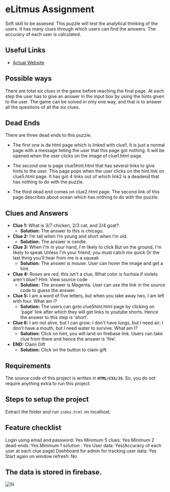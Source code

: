 # eLitmus Assignment

Soft skill to be assesed: This puzzle will test the analytical thinking of the users.
It has many clues through which users can find the answers. The accuracy of each user is calculated.

## Useful Links
- [Actual Website](https://arushielitmus.netlify.app/)


## Possible ways
There are total six clues in the game before reaching the final page.
At each step the user has to give an answer in the input box by using the hints given to the user.
The game can be solved in only one way, and that is to answer all the questions of all the six clues.

## Dead Ends
There are three dead ends to this puzzle.
- The first one is  de.html page which is linked with clue1. It is just a normal page with a message telling the user that this page got nothing. It will be opened when the user clicks on the image of clue1.html page.
- The second one is page clue5hint.html that has several links to give hints to the user. This page pops when the user clicks on the hint link on clue5.html page. It has got 4 links out of which link2 is a deadend that has nothing to do with the puzzle.

- The third dead end comes on clue2.html page. The second link of this page describes about ocean which has nothing to do with the puzzle.

## Clues and Answers
* **Clue 1:** What is 3/7 chicken, 2/3 cat, and 2/4 goat?.
  * **Solution:** The answer to this is chicago.
* **Clue 2:** I’m tall when I’m young and short when I’m old.
  * **Solution:** The answer is candle.
* **Clue 3:** When I'm in your hand, I'm likely to click But on the ground, I'm likely to speak Unless I'm your friend, you must catch me quick Or the last thing you'll hear from me is a squeak
  * **Solution:** The answer is mouse. User can hover the image and get a hint.
* **Clue 4:** Roses are red, this isn't a clue, What color is fuchsia if violets aren't blue?
Hint: View source code
  * **Solution:** The answer is Magenta. User can use the link in the source code to guess the answer.
* **Clue 5:** I am a word of five letters, but when you take away two, I am left with four. What am I?
  * **Solution:** The users can goto clue5hint.html page by clicking on 'page' link after which they will get links to youtube shorts. Hence the answer to this step is 'short'.
* **Clue 6:** I am not alive, but I can grow; I don't have lungs, but I need air; I don't have a mouth, but I need water to survive. What am I?
  * **Solution:** Click on hint, you will land on firebase link. Users can take clue from there and hence the answer is 'fire'.
* **END:** Claim Gift
  * **Solution:** Click on the button to claim gift.

## Requirements
The source code of this project is written in **`HTML/CSS/JS`**. So, you do not require anything extra to run this project.

## Steps to setup the project
Extract the folder and run `index.html` on localhost.

## Feature checklist
Login using email and password: Yes
Minimum 5 clues: Yes
Minimum 2 dead-ends: Yes
Minimum 1 solution : Yes
User data: Yes(Accuracy of each user at each clue page)
Dashboard for admin for tracking user data: Yes
Start again on window refresh: No

## The data is stored in firebase.
![fii](https://user-images.githubusercontent.com/100086958/232337636-aafc3a28-59eb-446a-9361-7b54c65531ff.png)


